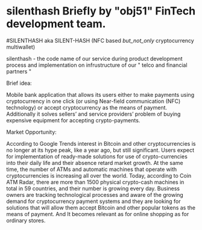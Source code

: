 # silenthash Briefly by "obj51" FinTech development team.

#SILENTHASH aka SILENT-HASH (NFC based _but_not_only_ cryptocurrency multiwallet)

silenthash - the code name of our service during product development process and implementation on infrustructure of our " telco and financial partners " 

Brief idea:

Mobile bank application that allows its users either to make payments using cryptocurrency in one click (or using Near-field communication (NFC) technology) or accept cryptocurrency as the means of payment. Additionally it solves sellers’ and service providers’ problem of buying expensive equipment for accepting crypto-payments.

Market Opportunity:

According to Google Trends interest in Bitcoin and other cryptocurrencies is no longer at its hype peak, like a year ago, but still significant. Users expect for implementation of ready-made solutions for use of crypto-currencies into their daily life and their absence retard market growth. At the same time, the number of ATMs and automatic machines that operate with cryptocurrencies is increasing all over the world. Today, according to Coin ATM Radar, there are more than 1500 physical crypto-cash machines in total in 59 countries, and their number is growing every day. Business owners are tracking technological processes and aware of the growing demand for cryptocurrency payment systems and they are looking for solutions that will allow them accept Bitcoin and other popular tokens as the means of payment. And It becomes relevant as for online shopping as for ordinary stores.
